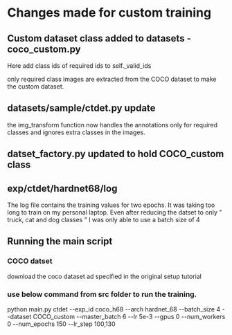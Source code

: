 # Changes made for custom training

## Custom dataset class added to datasets - coco_custom.py

Here add class ids of required ids to self._valid_ids

only required class images are extracted from the COCO dataset to make the custom dataset.

## datasets/sample/ctdet.py update

the img_transform function now handles the annotations only for required classes and ignores extra classes in the images.

## datset_factory.py updated to hold COCO_custom class

## exp/ctdet/hardnet68/log

The log file contains the training values for two epochs.
It was taking too long to train on my personal laptop.
Even after reducing the datset to only " truck, cat and dog classes " I was only able to use a batch size of 4

## Running the main script

### COCO datset
download the coco dataset ad specified in the original setup tutorial

### use below command from src folder to run the training.

python main.py ctdet --exp_id coco_h68 --arch hardnet_68 --batch_size 4 --dataset COCO_custom --master_batch 6 --lr 5e-3 --gpus 0 --num_workers 0 --num_epochs 150 --lr_step 100,130


